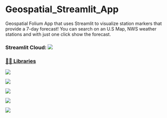 # Geospatial_Streamlit_App

Geospatial Folium App that uses Streamlit to visualize station markers that provide a 7-day forecast! 
You can search on an U.S Map, NWS weather stations and with just one click show the forecast.

### Streamlit Cloud: <a href="https://theeliad-geospatial-weather-app-main-rmv7ho.streamlit.app/"><img src="https://img.shields.io/badge/streamlit-f8f8ff?style=for-the-badge&logo=streamlit&logoColor=red"/>



### 👨‍💻 Libraries

<a href="https://pandas.pydata.org/"><img src="https://img.shields.io/badge/pandas%20-%23150458.svg?&style=for-the-badge&logo=pandas&logoColor=white"/>
    
<a href="https://numpy.org/"><img src="https://img.shields.io/badge/NumPy-013243?style=for-the-badge&logo=numpy&logoColor=white">
    
<a href="https://streamlit.io/"><img src="https://img.shields.io/badge/streamlit-000000?style=for-the-badge&logo=streamlit&logoColor=red">
    
<a href="https://python-visualization.github.io/folium/"><img src="https://img.shields.io/badge/folium-FFF8DC?style=for-the-badge&logo=folium&logoColor=green">

<a href="https://nwsapy.readthedocs.io/en/latest/index.html"><img src="https://img.shields.io/badge/NWSAPy-00bfff?style=for-the-badge&logo=home&logoColor=white">

